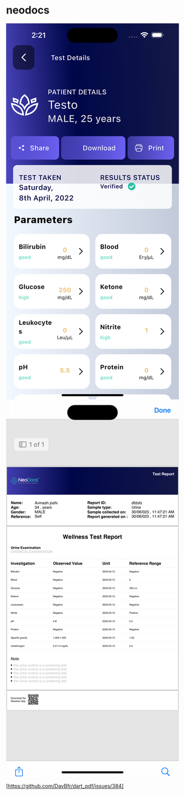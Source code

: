 # neodocs

![](screen_shots/1.png)
![](screen_shots/2.png)


[https://github.com/DavBfr/dart_pdf/issues/384]
